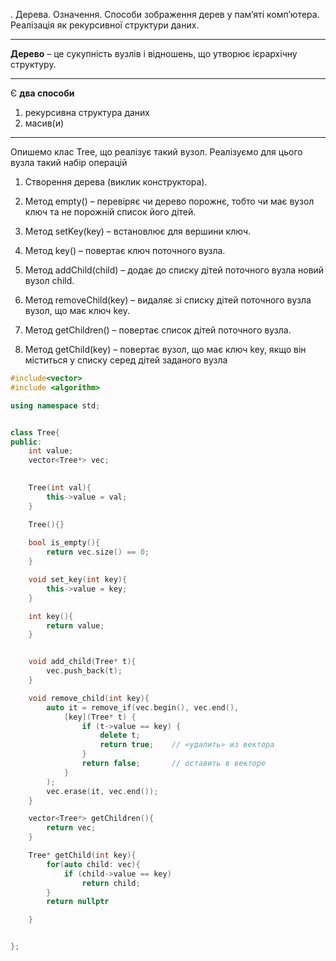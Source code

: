 . Дерева. Означення. Способи зображення дерев у пам’яті комп’ютера. Реалізація як рекурсивної структури даних.

---
__Дерево__ – це сукупність вузлів і відношень,
що утворює ієрархічну структуру.

---
Є __два способи__ 
1) рекурсивна структура даних
2) масив(и)
---
Опишемо клас Tree, що реалізує такий вузол. Реалізуємо для цього вузла такий
набір операцій

1) Створення дерева (виклик конструктора).

2) Метод empty() – перевіряє чи дерево порожнє, тобто чи має вузол ключ та не порожній список його дітей.

3) Метод setKey(key) – встановлює для вершини ключ.

4) Метод key() – повертає ключ поточного вузла.

5) Метод addChild(child) – додає до списку дітей поточного вузла новий вузол child.

6) Метод removeChild(key) – видаляє зі списку дітей поточного вузла вузол, що має ключ key.

7) Метод getChildren() – повертає список дітей поточного вузла.
8) Метод getChild(key) – повертає вузол, що має ключ key, якщо він міститься у списку серед дітей заданого вузла

```c++
#include<vector>
#include <algorithm>

using namespace std;


class Tree{
public:
    int value;
    vector<Tree*> vec;
    

    Tree(int val){
        this->value = val;
    }

    Tree(){}
    
    bool is_empty(){
        return vec.size() == 0;
    }

    void set_key(int key){
        this->value = key;
    }

    int key(){
        return value;
    }


    void add_child(Tree* t){
        vec.push_back(t);
    }

    void remove_child(int key){
        auto it = remove_if(vec.begin(), vec.end(),
            [key](Tree* t) {
                if (t->value == key) {
                    delete t;
                    return true;    // «удалить» из вектора
                }
                return false;       // оставить в векторе
            }
        );
        vec.erase(it, vec.end());
    }

    vector<Tree*> getChildren(){
        return vec;
    } 

    Tree* getChild(int key){
        for(auto child: vec){
            if (child->value == key)
                return child;
        }
        return nullptr

    }


};

```